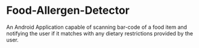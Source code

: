 # Food-Allergen-Detector
An Android Application capable of scanning bar-code of a food item and notifying the user if it matches with any dietary restrictions provided by the user.
